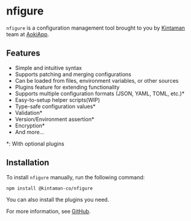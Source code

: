 # nfigure

`nfigure` is a configuration management tool brought to you by [Kintaman](https://kintaman.co) team at [AokiApp](https://aoki.app).

## Features

- Simple and intuitive syntax
- Supports patching and merging configurations
- Can be loaded from files, environment variables, or other sources
- Plugins feature for extending functionality
- Supports multiple configuration formats (JSON, YAML, TOML, etc.)\*
- Easy-to-setup helper scripts(WIP)
- Type-safe configuration values\*
- Validation\*
- Version/Environment assertion\*
- Encryption\*
- And more...

\*: With optional plugins

## Installation

To install `nfigure` manually, run the following command:

```bash
npm install @kintaman-co/nfigure
```

You can also install the plugins you need.

For more information, see [GitHub](https://github.com/kintaman-co/nfigure).
